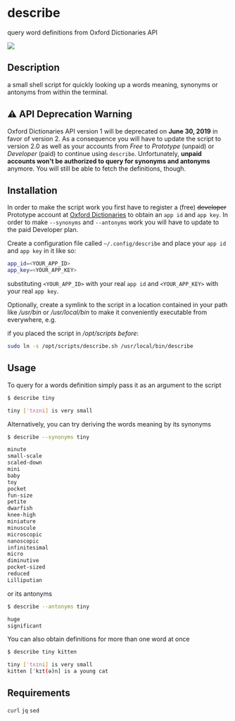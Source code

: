 # describe

query word definitions from Oxford Dictionaries API

![](https://i.imgur.com/7B4HKZi.png)

## Description

a small shell script for quickly looking up a words meaning, synonyms or antonyms from within the terminal.

## :warning: API Deprecation Warning

Oxford Dictionaries API version 1 will be deprecated on **June 30, 2019** in favor of version 2. As a consequence you will have to update the script to version 2.0 as well as your accounts from _Free_ to _Prototype_ (unpaid) or _Developer_ (paid) to continue using `describe`. Unfortunately, **unpaid accounts won't be authorized to query for synonyms and antonyms** anymore. You will still be able to fetch the definitions, though.

## Installation

In order to make the script work you first have to register a (free) ~~developer~~ Prototype account at [Oxford Dictionaries](https://developer.oxforddictionaries.com/) to obtain an `app id` and `app key`. In order to make `--synonyms` and `--antonyms` work you will have to update to the paid Developer plan.

Create a configuration file called `~/.config/describe` and place your `app id` and `app key` in it like so:

```bash
app_id=<YOUR_APP_ID>
app_key=<YOUR_APP_KEY>
```
substituting `<YOUR_APP_ID>` with your real `app id`  and `<YOUR_APP_KEY>` with your real `app key`.

Optionally, create a symlink to the script in a location contained in your path like _/usr/bin_ or _/usr/local/bin_ to make it conveniently executable from everywhere, e.g.

if you placed the script in _/opt/scripts before_:

```bash
sudo ln -s /opt/scripts/describe.sh /usr/local/bin/describe
```

## Usage

To query for a words definition simply pass it as an argument to the script

```bash
$ describe tiny

tiny [ˈtʌɪni] is very small
```

Alternatively, you can try deriving the words meaning by its synonyms

```bash
$ describe --synonyms tiny

minute
small-scale
scaled-down
mini
baby
toy
pocket
fun-size
petite
dwarfish
knee-high
miniature
minuscule
microscopic
nanoscopic
infinitesimal
micro
diminutive
pocket-sized
reduced
Lilliputian
```

or its antonyms

```bash
$ describe --antonyms tiny

huge
significant
```

You can also obtain definitions for more than one word at once

```bash
$ describe tiny kitten

tiny [ˈtʌɪni] is very small
kitten [ˈkɪt(ə)n] is a young cat
```

## Requirements

`curl`
`jq`
`sed`
